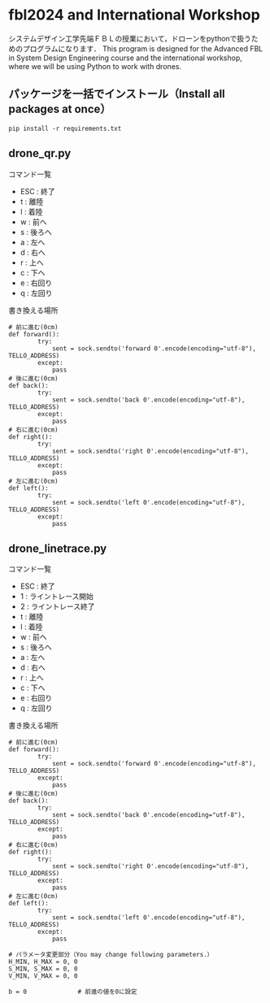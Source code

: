 # fbl2024 and International Workshop

システムデザイン工学先端ＦＢＬの授業において，ドローンをpythonで扱うためのプログラムになります．
This program is designed for the Advanced FBL in System Design Engineering course and the international workshop, where we will be using Python to work with drones.


## パッケージを一括でインストール（Install all packages at once）
```
pip install -r requirements.txt
```

## drone_qr.py

コマンド一覧
- ESC : 終了
- t : 離陸
- l : 着陸
- w : 前へ
- s : 後ろへ
- a : 左へ
- d : 右へ
- r : 上へ
- c : 下へ
- e : 右回り
- q : 左回り

書き換える場所
```
# 前に進む(0cm)
def forward():
        try:
            sent = sock.sendto('forward 0'.encode(encoding="utf-8"), TELLO_ADDRESS)
        except:
            pass
# 後に進む(0cm)
def back():
        try:
            sent = sock.sendto('back 0'.encode(encoding="utf-8"), TELLO_ADDRESS)
        except:
            pass
# 右に進む(0cm)
def right():
        try:
            sent = sock.sendto('right 0'.encode(encoding="utf-8"), TELLO_ADDRESS)
        except:
            pass
# 左に進む(0cm)
def left():
        try:
            sent = sock.sendto('left 0'.encode(encoding="utf-8"), TELLO_ADDRESS)
        except:
            pass
```

## drone_linetrace.py
コマンド一覧
- ESC : 終了
- 1 : ライントレース開始
- 2 : ライントレース終了
- t : 離陸
- l : 着陸
- w : 前へ
- s : 後ろへ
- a : 左へ
- d : 右へ
- r : 上へ
- c : 下へ
- e : 右回り
- q : 左回り

書き換える場所
```
# 前に進む(0cm)
def forward():
        try:
            sent = sock.sendto('forward 0'.encode(encoding="utf-8"), TELLO_ADDRESS)
        except:
            pass
# 後に進む(0cm)
def back():
        try:
            sent = sock.sendto('back 0'.encode(encoding="utf-8"), TELLO_ADDRESS)
        except:
            pass
# 右に進む(0cm)
def right():
        try:
            sent = sock.sendto('right 0'.encode(encoding="utf-8"), TELLO_ADDRESS)
        except:
            pass
# 左に進む(0cm)
def left():
        try:
            sent = sock.sendto('left 0'.encode(encoding="utf-8"), TELLO_ADDRESS)
        except:
            pass
```
```
# パラメータ変更部分（You may change following parameters.）
H_MIN, H_MAX = 0, 0
S_MIN, S_MAX = 0, 0
V_MIN, V_MAX = 0, 0
```
```
b = 0              # 前進の値を0に設定
```
